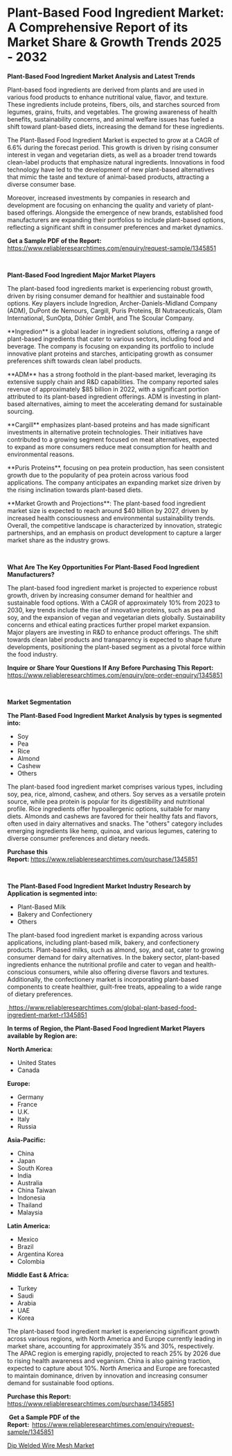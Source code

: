 <p><h1>Plant-Based Food Ingredient Market: A Comprehensive Report of its Market Share & Growth Trends 2025 - 2032</h1></p><p><strong>Plant-Based Food Ingredient Market Analysis and Latest Trends</strong></p>
<p><p>Plant-based food ingredients are derived from plants and are used in various food products to enhance nutritional value, flavor, and texture. These ingredients include proteins, fibers, oils, and starches sourced from legumes, grains, fruits, and vegetables. The growing awareness of health benefits, sustainability concerns, and animal welfare issues has fueled a shift toward plant-based diets, increasing the demand for these ingredients.</p><p>The Plant-Based Food Ingredient Market is expected to grow at a CAGR of 6.6% during the forecast period. This growth is driven by rising consumer interest in vegan and vegetarian diets, as well as a broader trend towards clean-label products that emphasize natural ingredients. Innovations in food technology have led to the development of new plant-based alternatives that mimic the taste and texture of animal-based products, attracting a diverse consumer base.</p><p>Moreover, increased investments by companies in research and development are focusing on enhancing the quality and variety of plant-based offerings. Alongside the emergence of new brands, established food manufacturers are expanding their portfolios to include plant-based options, reflecting a significant shift in consumer preferences and market dynamics.</p></p>
<p><strong>Get a Sample PDF of the Report:&nbsp;</strong> <a href="https://www.reliableresearchtimes.com/enquiry/request-sample/1345851?utm_campaign=3061&utm_medium=2&utm_source=Github&utm_content=ia&utm_term=03042025&utm_id=plant-based-food-ingredient">https://www.reliableresearchtimes.com/enquiry/request-sample/1345851</a></p>
<p>&nbsp;</p>
<p><strong>Plant-Based Food Ingredient Major Market Players</strong></p>
<p><p>The plant-based food ingredients market is experiencing robust growth, driven by rising consumer demand for healthier and sustainable food options. Key players include Ingredion, Archer-Daniels-Midland Company (ADM), DuPont de Nemours, Cargill, Puris Proteins, BI Nutraceuticals, Olam International, SunOpta, Döhler GmbH, and The Scoular Company.</p><p>**Ingredion** is a global leader in ingredient solutions, offering a range of plant-based ingredients that cater to various sectors, including food and beverage. The company is focusing on expanding its portfolio to include innovative plant proteins and starches, anticipating growth as consumer preferences shift towards clean label products.</p><p>**ADM** has a strong foothold in the plant-based market, leveraging its extensive supply chain and R&D capabilities. The company reported sales revenue of approximately $85 billion in 2022, with a significant portion attributed to its plant-based ingredient offerings. ADM is investing in plant-based alternatives, aiming to meet the accelerating demand for sustainable sourcing.</p><p>**Cargill** emphasizes plant-based proteins and has made significant investments in alternative protein technologies. Their initiatives have contributed to a growing segment focused on meat alternatives, expected to expand as more consumers reduce meat consumption for health and environmental reasons.</p><p>**Puris Proteins**, focusing on pea protein production, has seen consistent growth due to the popularity of pea protein across various food applications. The company anticipates an expanding market size driven by the rising inclination towards plant-based diets.</p><p>**Market Growth and Projections**: The plant-based food ingredient market size is expected to reach around $40 billion by 2027, driven by increased health consciousness and environmental sustainability trends. Overall, the competitive landscape is characterized by innovation, strategic partnerships, and an emphasis on product development to capture a larger market share as the industry grows.</p></p>
<p>&nbsp;</p>
<p><strong>What Are The Key Opportunities For Plant-Based Food Ingredient Manufacturers?</strong></p>
<p><p>The plant-based food ingredient market is projected to experience robust growth, driven by increasing consumer demand for healthier and sustainable food options. With a CAGR of approximately 10% from 2023 to 2030, key trends include the rise of innovative proteins, such as pea and soy, and the expansion of vegan and vegetarian diets globally. Sustainability concerns and ethical eating practices further propel market expansion. Major players are investing in R&D to enhance product offerings. The shift towards clean label products and transparency is expected to shape future developments, positioning the plant-based segment as a pivotal force within the food industry.</p></p>
<p><strong>Inquire or Share Your Questions If Any Before Purchasing This Report:</strong> <a href="https://www.reliableresearchtimes.com/enquiry/pre-order-enquiry/1345851?utm_campaign=3061&utm_medium=2&utm_source=Github&utm_content=ia&utm_term=03042025&utm_id=plant-based-food-ingredient">https://www.reliableresearchtimes.com/enquiry/pre-order-enquiry/1345851</a></p>
<p>&nbsp;</p>
<p><strong>Market Segmentation</strong></p>
<p><strong>The Plant-Based Food Ingredient Market Analysis by types is segmented into:</strong></p>
<p><ul><li>Soy</li><li>Pea</li><li>Rice</li><li>Almond</li><li>Cashew</li><li>Others</li></ul></p>
<p><p>The plant-based food ingredient market comprises various types, including soy, pea, rice, almond, cashew, and others. Soy serves as a versatile protein source, while pea protein is popular for its digestibility and nutritional profile. Rice ingredients offer hypoallergenic options, suitable for many diets. Almonds and cashews are favored for their healthy fats and flavors, often used in dairy alternatives and snacks. The "others" category includes emerging ingredients like hemp, quinoa, and various legumes, catering to diverse consumer preferences and dietary needs.</p></p>
<p><strong>Purchase this Report:&nbsp;</strong><a href="https://www.reliableresearchtimes.com/purchase/1345851?utm_campaign=3061&utm_medium=2&utm_source=Github&utm_content=ia&utm_term=03042025&utm_id=plant-based-food-ingredient">https://www.reliableresearchtimes.com/purchase/1345851</a></p>
<p>&nbsp;</p>
<p><strong>The Plant-Based Food Ingredient Market Industry Research by Application is segmented into:</strong></p>
<p><ul><li>Plant-Based Milk</li><li>Bakery and Confectionery</li><li>Others</li></ul></p>
<p><p>The plant-based food ingredient market is expanding across various applications, including plant-based milk, bakery, and confectionery products. Plant-based milks, such as almond, soy, and oat, cater to growing consumer demand for dairy alternatives. In the bakery sector, plant-based ingredients enhance the nutritional profile and cater to vegan and health-conscious consumers, while also offering diverse flavors and textures. Additionally, the confectionery market is incorporating plant-based components to create healthier, guilt-free treats, appealing to a wide range of dietary preferences.</p></p>
<p><a href="https://www.reliableresearchtimes.com/global-plant-based-food-ingredient-market-r1345851?utm_campaign=3061&utm_medium=2&utm_source=Github&utm_content=ia&utm_term=03042025&utm_id=plant-based-food-ingredient">&nbsp;https://www.reliableresearchtimes.com/global-plant-based-food-ingredient-market-r1345851</a></p>
<p><strong>In terms of Region, the Plant-Based Food Ingredient Market Players available by Region are:</strong></p>
<p>
    <p> <strong> North America: </strong>
        <ul>
            <li>United States</li>
            <li>Canada</li>
        </ul>
        </p> 
    <p> <strong> Europe: </strong>
        <ul>
            <li>Germany</li>
            <li>France</li>
            <li>U.K.</li>
            <li>Italy</li>
            <li>Russia</li>
        </ul>
        </p> 
    <p> <strong> Asia-Pacific: </strong>
        <ul>
            <li>China</li>
            <li>Japan</li>
            <li>South Korea</li>
            <li>India</li>
            <li>Australia</li>
            <li>China Taiwan</li>
            <li>Indonesia</li>
            <li>Thailand</li>
            <li>Malaysia</li>
        </ul>
        </p> 
    <p> <strong> Latin America: </strong>
        <ul>
            <li>Mexico</li>
            <li>Brazil</li>
            <li>Argentina Korea</li>
            <li>Colombia</li>
        </ul>
        </p> 
    <p> <strong> Middle East & Africa: </strong>
        <ul>
            <li>Turkey</li>
            <li>Saudi</li>
            <li>Arabia</li>
            <li>UAE</li>
            <li>Korea</li>
        </ul>
    </p>
    </p>
<p><p>The plant-based food ingredient market is experiencing significant growth across various regions, with North America and Europe currently leading in market share, accounting for approximately 35% and 30%, respectively. The APAC region is emerging rapidly, projected to reach 25% by 2026 due to rising health awareness and veganism. China is also gaining traction, expected to capture about 10%. North America and Europe are forecasted to maintain dominance, driven by innovation and increasing consumer demand for sustainable food options.</p></p>
<p><strong>Purchase this Report: </strong><a href="https://www.reliableresearchtimes.com/purchase/1345851?utm_campaign=3061&utm_medium=2&utm_source=Github&utm_content=ia&utm_term=03042025&utm_id=plant-based-food-ingredient">https://www.reliableresearchtimes.com/purchase/1345851</a></p>
<p>&nbsp;<strong>Get a Sample PDF of the Report:&nbsp;&nbsp;</strong><a href="https://www.reliableresearchtimes.com/enquiry/request-sample/1345851?utm_campaign=3061&utm_medium=2&utm_source=Github&utm_content=ia&utm_term=03042025&utm_id=plant-based-food-ingredient">https://www.reliableresearchtimes.com/enquiry/request-sample/1345851</a></p>
<p><strong></strong></p>
<p><p><a href="https://github.com/voigttyagi/Market-Research-Report-List-1/blob/main/dip-welded-wire-mesh-market.md?utm_campaign=3061&utm_medium=2&utm_source=Github&utm_content=ia&utm_term=03042025&utm_id=plant-based-food-ingredient">Dip Welded Wire Mesh Market</a></p></p>